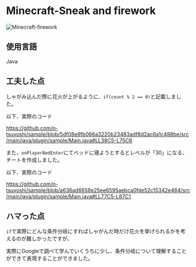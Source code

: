 # Minecraft-Sneak and firework
![Minecraft-firework](https://github.com/n-tsuyoshi/sample/assets/133200934/ae93bbe1-6099-40c1-b6b1-048e334b7454)
## 使用言語
Java

## 工夫した点
しゃがみ込んだ際に花火が上がるように、`if(count % 2 == 0)`と記載しました。

以下、実際のコード

https://github.com/n-tsuyoshi/sample/blob/5df08e9fb066a3220b23483adf8d2ac6a1c488be/src/main/java/plugin/sample/Main.java#LL38C5-L75C6

また、`onPlayerBedEnter`にてベッドに寝ようとするとレベルが「30」になる、チートを作成しました。

以下、実際のコード

https://github.com/n-tsuyoshi/sample/blob/a636ad6658e25ee6595aebca0fde52c15342e464/src/main/java/plugin/sample/Main.java#LL77C5-L87C1

## ハマった点
`if`で実際にどんな条件分岐にすればしゃがんだ時だけ花火を挙げられるかを考えるのが難しかったですが、

実際にGoogleで調べて学んでいくうちに少し、条件分岐について理解することができて表現することができました。
